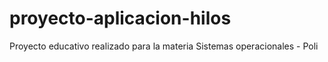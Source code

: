 # proyecto-aplicacion-hilos

Proyecto educativo realizado para la materia Sistemas operacionales - Poli
